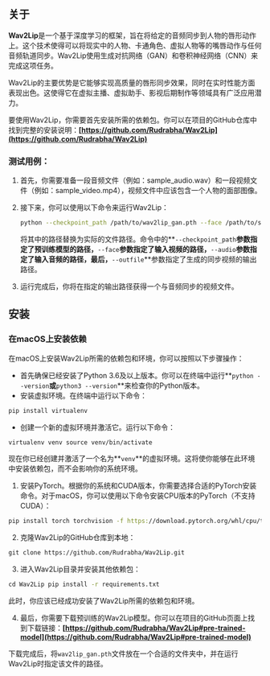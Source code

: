 ## 关于
**Wav2Lip**是一个基于深度学习的框架，旨在将给定的音频同步到人物的唇形动作上。这个技术使得可以将现实中的人物、卡通角色、虚拟人物等的嘴唇动作与任何音频轨道同步。Wav2Lip使用生成对抗网络（GAN）和卷积神经网络（CNN）来完成这项任务。

Wav2Lip的主要优势是它能够实现高质量的唇形同步效果，同时在实时性能方面表现出色。这使得它在虚拟主播、虚拟助手、影视后期制作等领域具有广泛应用潜力。

要使用Wav2Lip，你需要首先安装所需的依赖包。你可以在项目的GitHub仓库中找到完整的安装说明：**[https://github.com/Rudrabha/Wav2Lip](https://github.com/Rudrabha/Wav2Lip)**

### 测试用例：

1. 首先，你需要准备一段音频文件（例如：sample_audio.wav）和一段视频文件（例如：sample_video.mp4），视频文件中应该包含一个人物的面部图像。
2. 接下来，你可以使用以下命令来运行Wav2Lip：
    
    ```bash
    python --checkpoint_path /path/to/wav2lip_gan.pth --face /path/to/sample_video.mp4 --audio /path/to/sample_audio.wav --outfile /path/to/output_video.mp4
    ```
    
    将其中的路径替换为实际的文件路径。命令中的**`--checkpoint_path`**参数指定了预训练模型的路径，**`--face`**参数指定了输入视频的路径，**`--audio`**参数指定了输入音频的路径，最后，**`--outfile`**参数指定了生成的同步视频的输出路径。
    
3. 运行完成后，你将在指定的输出路径获得一个与音频同步的视频文件。


## 安装

### 在macOS上安装依赖

在macOS上安装Wav2Lip所需的依赖包和环境，你可以按照以下步骤操作：

- 首先确保已经安装了Python 3.6及以上版本。你可以在终端中运行**`python --version`**或**`python3 --version`**来检查你的Python版本。
- 安装虚拟环境。在终端中运行以下命令：

```bash
pip install virtualenv
```

- 创建一个新的虚拟环境并激活它。运行以下命令：

```bash
virtualenv venv source venv/bin/activate
```

现在你已经创建并激活了一个名为**`venv`**的虚拟环境。这将使你能够在此环境中安装依赖包，而不会影响你的系统环境。

1. 安装PyTorch。根据你的系统和CUDA版本，你需要选择合适的PyTorch安装命令。对于macOS，你可以使用以下命令安装CPU版本的PyTorch（不支持CUDA）：

```bash
pip install torch torchvision -f https://download.pytorch.org/whl/cpu/torch_stable.html
```

2. 克隆Wav2Lip的GitHub仓库到本地：

```bash
git clone https://github.com/Rudrabha/Wav2Lip.git

```

3. 进入Wav2Lip目录并安装其他依赖包：

```bash
cd Wav2Lip pip install -r requirements.txt

```

此时，你应该已经成功安装了Wav2Lip所需的依赖包和环境。

4. 最后，你需要下载预训练的Wav2Lip模型。你可以在项目的GitHub页面上找到下载链接：**[https://github.com/Rudrabha/Wav2Lip#pre-trained-model](https://github.com/Rudrabha/Wav2Lip#pre-trained-model)**

下载完成后，将`wav2lip_gan.pth`文件放在一个合适的文件夹中，并在运行Wav2Lip时指定该文件的路径。
